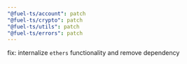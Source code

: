 ```yaml
---
"@fuel-ts/account": patch
"@fuel-ts/crypto": patch
"@fuel-ts/utils": patch
"@fuel-ts/errors": patch
---
```


fix: internalize `ethers` functionality and remove dependency